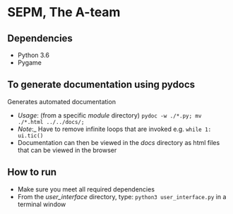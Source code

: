 # SEPM, The A-team 

## Dependencies
* Python 3.6
* Pygame

## To generate documentation using pydocs
Generates automated documentation
* _Usage_: 
(from a specific _module_ directory) ```pydoc -w ./*.py; mv ./*.html ../../docs/;```
* _Note_:_ Have to remove infinite loops that are invoked e.g. ```while 1:
    ui.tic()```
* Documentation can then be viewed in the _docs_ directory as html files that can be viewed in the browser

## How to run
* Make sure you meet all required dependencies
* From the _user_interface_ directory, type: ```python3 user_interface.py``` in a terminal window